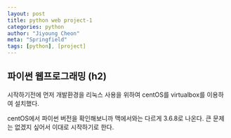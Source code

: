```yaml
---
layout: post
title: python web project-1
categories: python
author: "Jiyoung Cheon"
meta: "Springfield"
tags: [python], [project]
---
```


## 파이썬 웹프로그래밍 (h2)

시작하기전에 먼저 개발환경을 리눅스 사용을 위하여 centOS를 virtualbox를 이용하여 설치했다.

centOS에서 파이썬 버전을 확인해보니까 맥에서와는 다르게 3.6.8로 나온다. 큰 문제는 없겠지 싶어서 이대로 시작하기로 한다.





